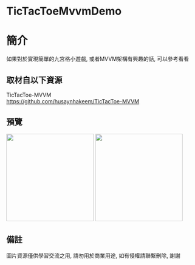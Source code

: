 # 


# TicTacToeMvvmDemo

簡介
==================================
如果對於實現簡單的九宮格小遊戲, 或者MVVM架構有興趣的話, 可以參考看看                                   

取材自以下資源
--------
TicTacToe-MVVM                                                                 
https://github.com/husaynhakeem/TicTacToe-MVVM
                          
預覽
--------
<p align="left">
  <img src="https://i.imgur.com/mu7SInG.png" width="230"/>
  <img src="https://i.imgur.com/8rN9V4o.png" width="230"/>
</p> 

備註
--------
圖片資源僅供學習交流之用, 請勿用於商業用途, 如有侵權請聯繫刪除, 謝謝

